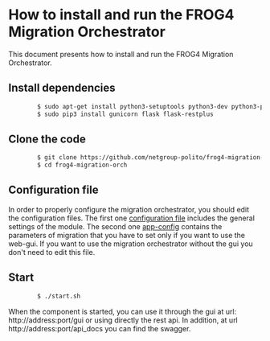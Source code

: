 # How to install and run the FROG4 Migration Orchestrator

This document presents how to install and run the FROG4 Migration Orchestrator.

## Install dependencies

```sh
        $ sudo apt-get install python3-setuptools python3-dev python3-pip git
        $ sudo pip3 install gunicorn flask flask-restplus
```

## Clone the code

```sh
        $ git clone https://github.com/netgroup-polito/frog4-migration-orch
        $ cd frog4-migration-orch
```

## Configuration file

In order to properly configure the migration orchestrator, you should edit the configuration files. 
The first one [configuration file](https://github.com/netgroup-polito/frog4-migration-orch/blob/master/config/default-config.ini) includes the general settings of the module.
The second one [app-config](https://github.com/netgroup-polito/frog4-migration-orch/blob/master/web_gui/static/appConfig.js) contains the parameters of migration that you have to set only if you want to use the web-gui. If you want to use the migration orchestrator without the gui you don't need to edit this file.

## Start

```sh
        $ ./start.sh
```

When the component is started, you can use it through the gui at url: http://address:port/gui or using directly the rest api. 
In addition, at url http://address:port/api_docs you can find the swagger.
